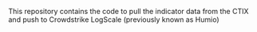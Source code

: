 This repository contains the code to pull the indicator data from the CTIX and push to Crowdstrike LogScale (previously known as Humio)
